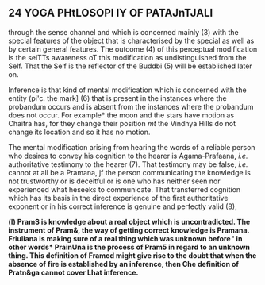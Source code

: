 ## **24 YOGA PHtLOSOPI IY OF PATAJnTJALI**

through the sense channel and which is concerned mainly (3) with the special features of the object that is characterised by the special as well as by certain general features. The outcome (4) of this perceptual modification is the selTTs awareness oT this modification as undistinguished from the Self. That the Self is the reflector of the Buddbi (5) will be established later on.

Inference is that kind of mental modification which is concerned with the entity (pi'c. the mark] (6) that is present in the instances where the probandum occurs and is absent from the instances where the probandum does not occur. For example\* the moon and the stars have motion as Chaitra has, for they change their position *mt* the Vindhya Hills do not change its location and so it has no motion.

The mental modification arising from hearing the words of a reliable person who desires to convey his cognition to the hearer is Agama-Prafaana, *i.e.* authoritative testimony to the hearer (7). That testimony may be false, *i.e.* cannot at all be a Pramana, jf the person communicating the knowledge is not trustworthy or is deceitful or is one who has neither seen nor experienced what heseeks to communicate. That transferred cognition which has its basis in the direct experience of the first authoritative exponent or in his correct inference is genuine and perfectly valid (8),

**(l) PramS is knowledge about a real object which is uncontradicted. The instrument of Pram&, the way of getting correct knowledge is Pramana. Friuliana is making sure of a real thing which was unknown before ' in other words\* PrainUna is the process of Pram5 in regard to an unknown thing. This definition of Framed might give rise to the doubt that when the absence of fire is established by an inference, then Che definition of Pratn&ga cannot cover Lhat inference.**